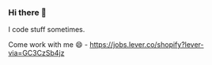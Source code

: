 ### Hi there 👋

I code stuff sometimes. 

Come work with me :smile: - https://jobs.lever.co/shopify?lever-via=GC3CzSb4jz

